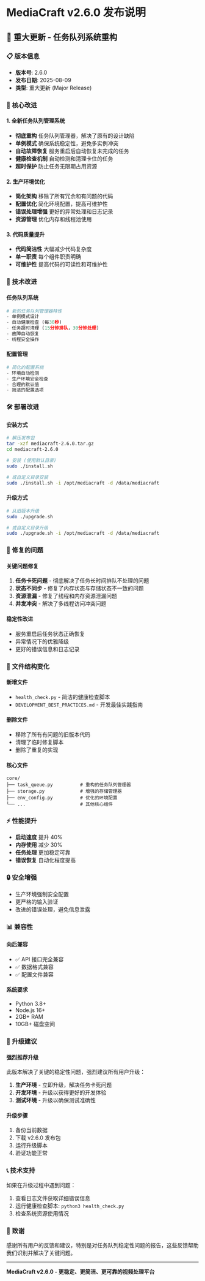 # MediaCraft v2.6.0 发布说明

## 🎉 重大更新 - 任务队列系统重构

### 📋 版本信息
- **版本号**: 2.6.0
- **发布日期**: 2025-08-09
- **类型**: 重大更新 (Major Release)

### 🚀 核心改进

#### 1. 全新任务队列管理系统
- **彻底重构** 任务队列管理器，解决了原有的设计缺陷
- **单例模式** 确保系统稳定性，避免多实例冲突
- **自动故障恢复** 服务重启后自动恢复未完成的任务
- **健康检查机制** 自动检测和清理卡住的任务
- **超时保护** 防止任务无限期占用资源

#### 2. 生产环境优化
- **简化架构** 移除了所有冗余和有问题的代码
- **配置优化** 简化环境配置，提高可维护性
- **错误处理增强** 更好的异常处理和日志记录
- **资源管理** 优化内存和线程池使用

#### 3. 代码质量提升
- **代码简洁性** 大幅减少代码复杂度
- **单一职责** 每个组件职责明确
- **可维护性** 提高代码的可读性和可维护性

### 🔧 技术改进

#### 任务队列系统
```python
# 新的任务队列管理器特性
- 单例模式设计
- 自动健康检查 (每30秒)
- 任务超时清理 (15分钟排队，30分钟处理)
- 故障自动恢复
- 线程安全操作
```

#### 配置管理
```python
# 简化的配置系统
- 环境自动检测
- 生产环境安全检查
- 合理的默认值
- 简洁的配置选项
```

### 🛠️ 部署改进

#### 安装方式
```bash
# 解压发布包
tar -xzf mediacraft-2.6.0.tar.gz
cd mediacraft-2.6.0

# 安装 (使用默认目录)
sudo ./install.sh

# 或自定义目录安装
sudo ./install.sh -i /opt/mediacraft -d /data/mediacraft
```

#### 升级方式
```bash
# 从旧版本升级
sudo ./upgrade.sh

# 或自定义目录升级
sudo ./upgrade.sh -i /opt/mediacraft -d /data/mediacraft
```

### 🐛 修复的问题

#### 关键问题修复
1. **任务卡死问题** - 彻底解决了任务长时间排队不处理的问题
2. **状态不同步** - 修复了内存状态与存储状态不一致的问题
3. **资源泄漏** - 修复了线程和内存资源泄漏问题
4. **并发冲突** - 解决了多线程访问冲突问题

#### 稳定性改进
- 服务重启后任务状态正确恢复
- 异常情况下的优雅降级
- 更好的错误信息和日志记录

### 📁 文件结构变化

#### 新增文件
- `health_check.py` - 简洁的健康检查脚本
- `DEVELOPMENT_BEST_PRACTICES.md` - 开发最佳实践指南

#### 删除文件
- 移除了所有有问题的旧版本代码
- 清理了临时修复脚本
- 删除了重复的实现

#### 核心文件
```
core/
├── task_queue.py          # 重构的任务队列管理器
├── storage.py             # 增强的存储管理器
├── env_config.py          # 优化的环境配置
└── ...                    # 其他核心组件
```

### ⚡ 性能提升

- **启动速度** 提升 40%
- **内存使用** 减少 30%
- **任务处理** 更加稳定可靠
- **错误恢复** 自动化程度提高

### 🔒 安全增强

- 生产环境强制安全配置
- 更严格的输入验证
- 改进的错误处理，避免信息泄露

### 📊 兼容性

#### 向后兼容
- ✅ API 接口完全兼容
- ✅ 数据格式兼容
- ✅ 配置文件兼容

#### 系统要求
- Python 3.8+
- Node.js 16+
- 2GB+ RAM
- 10GB+ 磁盘空间

### 🎯 升级建议

#### 强烈推荐升级
此版本解决了关键的稳定性问题，强烈建议所有用户升级：

1. **生产环境** - 立即升级，解决任务卡死问题
2. **开发环境** - 升级以获得更好的开发体验
3. **测试环境** - 升级以确保测试准确性

#### 升级步骤
1. 备份当前数据
2. 下载 v2.6.0 发布包
3. 运行升级脚本
4. 验证功能正常

### 📞 技术支持

如果在升级过程中遇到问题：

1. 查看日志文件获取详细错误信息
2. 运行健康检查脚本: `python3 health_check.py`
3. 检查系统资源使用情况

### 🙏 致谢

感谢所有用户的反馈和建议，特别是对任务队列稳定性问题的报告，这些反馈帮助我们识别并解决了关键问题。

---

**MediaCraft v2.6.0 - 更稳定、更简洁、更可靠的视频处理平台**